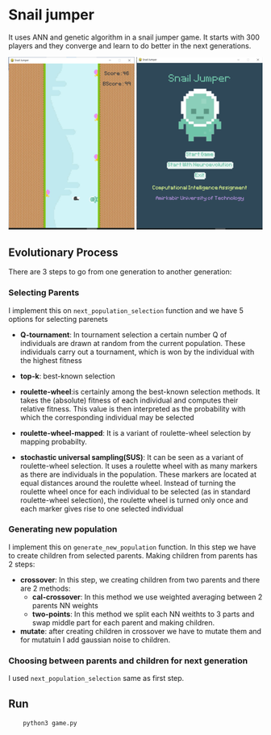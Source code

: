# Snail jumper

It uses ANN and genetic algorithm in a snail jumper game. It starts with 300 players and they converge and learn to do better in the next generations.

![Snail Jumber](SnailJumper.png)

## **Evolutionary Process**
There are 3 steps to go from one generation to another generation:

### **Selecting Parents**
I implement this on `next_population_selection` function and we have 5 options for selecting parenets
*   **Q-tournament**: In tournament selection a certain number Q of individuals are drawn at random
from the current population. These individuals carry out a tournament, which is
won by the individual with the highest fitness

*   **top-k**: best-known selection

*   **roulette-wheel**:is certainly among the best-known selection methods. It
takes the (absolute) fitness of each individual and computes their relative fitness. This value is then interpreted as the probability with which the corresponding individual may be selected

*   **roulette-wheel-mapped**: It is a variant of roulette-wheel selection by mapping probabilty.

*   **stochastic universal sampling(SUS)**: It can be seen as a variant of roulette-wheel selection. It uses a roulette wheel with as many markers as there are
individuals in the population. These markers are located at equal distances around
the roulette wheel. Instead of turning the roulette wheel once for each individual to
be selected (as in standard roulette-wheel selection), the roulette wheel is turned only once and each marker gives rise to one selected individual

### **Generating new population**
I implement this on `generate_new_population` function. In this step we have to create children from selected parents. Making children from parents has 2 steps:
*   **crossover**: In this step, we creating children from two parents and there are 2 methods:
    *   **cal-crossover**: In this method we use weighted averaging between 2 parents NN weights
    *   **two-points**: In this method we split each NN weithts to 3 parts and swap middle part for each parent and making children.
*   **mutate**: after creating children in crossover we have to mutate them and for mutatuin I add gaussian noise to children.
### Choosing between parents and children for next generation
I used `next_population_selection` same as first step.

## Run
        python3 game.py